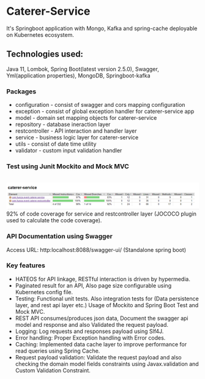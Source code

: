 # Caterer-Service
It's Springboot application with Mongo, Kafka and spring-cache deployable on Kubernetes ecosystem.

## Technologies used:
Java 11, Lombok, Spring Boot(latest version 2.5.0), Swagger,
Yml(application properties), MongoDB, Springboot-kafka

### Packages
* configuration - consist of swagger and cors mapping configuration
* exception - consist of global exception handler for caterer-service app
* model - domain set mapping objects for caterer-service
* repository - database ineraction layer
* restcontroller - API interaction and handler layer
* service - business logic layer for caterer-service
* utils - consist of date time utility
* validator - custom input validation handler

### Test using Junit Mockito and Mock MVC
  <br>
  <a><img src="images/test_coverage.png"></a>
  <br>
 92% of code coverage for service and restcontroller layer (JOCOCO plugin used to calculate the code coverage).

### API Documentation using Swagger
Access URL: http:localhost:8088/swagger-ui/ (Standalone spring boot)

### Key features
* HATEOS for API linkage, RESTful interaction is driven by hypermedia.
* Paginated result for an API, Also page size configurable using Kubernetes config file.
* Testing: Functional unit tests. Also integration tests for (Data persistence
layer, and rest api layer etc.) Usage of Mockito and Spring Boot Test and Mock MVC.
* REST API consumes/produces json data, Document the swagger api model and
response and also Validated the request payload.
* Logging: Log requests and responses payload using Slf4J.
* Error handling: Proper Exception handling with Error codes.
* Caching: Implemented data cache layer to improve performance for read queries using Spring Cache.
* Request payload validation: Validate the request payload and also checking the domain model
fields constraints using Javax.validation and Custom Validation Constraint.
 
 
